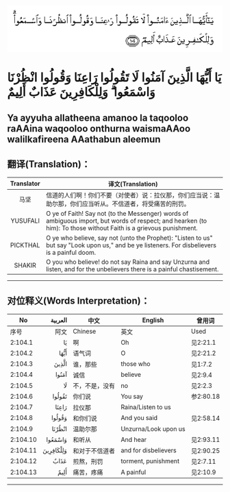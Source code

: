 ![002:104](images/002_104.gif)

#   يَا أَيُّهَا الَّذِينَ آمَنُوا لَا تَقُولُوا رَاعِنَا وَقُولُوا انْظُرْنَا وَاسْمَعُوا ۗ وَلِلْكَافِرِينَ عَذَابٌ أَلِيمٌ 

## Ya ayyuha allatheena amanoo la taqooloo raAAina waqooloo onthurna waismaAAoo walilkafireena AAathabun aleemun

## 翻译(Translation)：

| Translator | 译文(Translation)                                            |
|:----------:| ------------------------------------------------------------ |
| 马坚       | 信道的人们啊！你们不要（对使者）说：拉仪那，你们应当说：温助尔那，你们应当听从。不信道者，将受痛苦的刑罚。 |
| YUSUFALI   | O ye of Faith! Say not (to the Messenger) words of ambiguous import, but words of respect; and hearken (to him): To those without Faith is a grievous punishment. |
| PICKTHAL   | O ye who believe, say not (unto the Prophet): "Listen to us" but say "Look upon us," and be ye listeners. For disbelievers is a painful doom. |
| SHAKIR     | O you who believe! do not say Raina and say Unzurna and listen, and for the unbelievers there is a painful chastisement. |

---

## 对位释义(Words Interpretation)：

| No       |   العربية | 中文           | English              | 曾用词    |
| -------- | --------: | -------------- | -------------------- | --------- |
| 序号     |      阿文 | Chinese        | 英文                 | Used      |
| 2:104.1  |        يَا | 啊             | Oh                   | 见2:21.1  |
| 2:104.2  |      أَيُّهَا | 语气词         | O                    | 见2:21.2  |
| 2:104.3  |     الَّذِينَ | 谁，那些       | those who            | 见1:7.2   |
| 2:104.4  |     آمَنُوا | 诚信           | believe              | 见2:9.4   |
| 2:104.5  |        لَا | 不，不是，没有 | no                   | 见2:2.3   |
| 2:104.6  |    تَقُولُوا | 你们说         | You say              | 参2:80.18 |
| 2:104.7  |     رَاعِنَا | 拉仪那         | Raina/Listen to us   |           |
| 2:104.8  |    وَقُولُوا | 和你们说       | And you said         | 见2:58.14 |
| 2:104.9  |    انْظُرْنَا | 温助尔那       | Unzurna/Look upon us |           |
| 2:104.10 |   وَاسْمَعُوا | 和听从         | And hear             | 见2:93.11 |
| 2:104.11 | وَلِلْكَافِرِينَ | 和对于不信道者 | and for disbelievers | 见2:90.25 |
| 2:104.12 |      عَذَابٌ | 煎熬，刑罚     | torment, punishment  | 见2:7.11  |
| 2:104.13 |      أَلِيمٌ | 痛苦，疼痛     | A painful            | 见2:10.9  |

---
